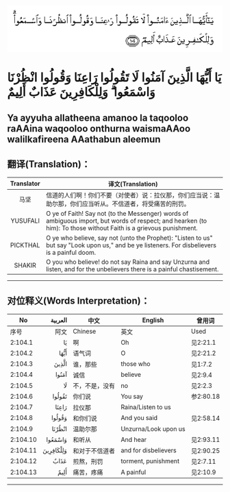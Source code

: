 ![002:104](images/002_104.gif)

#   يَا أَيُّهَا الَّذِينَ آمَنُوا لَا تَقُولُوا رَاعِنَا وَقُولُوا انْظُرْنَا وَاسْمَعُوا ۗ وَلِلْكَافِرِينَ عَذَابٌ أَلِيمٌ 

## Ya ayyuha allatheena amanoo la taqooloo raAAina waqooloo onthurna waismaAAoo walilkafireena AAathabun aleemun

## 翻译(Translation)：

| Translator | 译文(Translation)                                            |
|:----------:| ------------------------------------------------------------ |
| 马坚       | 信道的人们啊！你们不要（对使者）说：拉仪那，你们应当说：温助尔那，你们应当听从。不信道者，将受痛苦的刑罚。 |
| YUSUFALI   | O ye of Faith! Say not (to the Messenger) words of ambiguous import, but words of respect; and hearken (to him): To those without Faith is a grievous punishment. |
| PICKTHAL   | O ye who believe, say not (unto the Prophet): "Listen to us" but say "Look upon us," and be ye listeners. For disbelievers is a painful doom. |
| SHAKIR     | O you who believe! do not say Raina and say Unzurna and listen, and for the unbelievers there is a painful chastisement. |

---

## 对位释义(Words Interpretation)：

| No       |   العربية | 中文           | English              | 曾用词    |
| -------- | --------: | -------------- | -------------------- | --------- |
| 序号     |      阿文 | Chinese        | 英文                 | Used      |
| 2:104.1  |        يَا | 啊             | Oh                   | 见2:21.1  |
| 2:104.2  |      أَيُّهَا | 语气词         | O                    | 见2:21.2  |
| 2:104.3  |     الَّذِينَ | 谁，那些       | those who            | 见1:7.2   |
| 2:104.4  |     آمَنُوا | 诚信           | believe              | 见2:9.4   |
| 2:104.5  |        لَا | 不，不是，没有 | no                   | 见2:2.3   |
| 2:104.6  |    تَقُولُوا | 你们说         | You say              | 参2:80.18 |
| 2:104.7  |     رَاعِنَا | 拉仪那         | Raina/Listen to us   |           |
| 2:104.8  |    وَقُولُوا | 和你们说       | And you said         | 见2:58.14 |
| 2:104.9  |    انْظُرْنَا | 温助尔那       | Unzurna/Look upon us |           |
| 2:104.10 |   وَاسْمَعُوا | 和听从         | And hear             | 见2:93.11 |
| 2:104.11 | وَلِلْكَافِرِينَ | 和对于不信道者 | and for disbelievers | 见2:90.25 |
| 2:104.12 |      عَذَابٌ | 煎熬，刑罚     | torment, punishment  | 见2:7.11  |
| 2:104.13 |      أَلِيمٌ | 痛苦，疼痛     | A painful            | 见2:10.9  |

---
